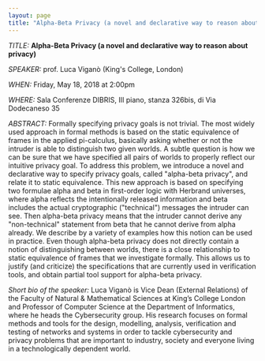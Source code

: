 ```yaml
---
layout: page
title: "Alpha-Beta Privacy (a novel and declarative way to reason about privacy)"
---
```


*TITLE:* **Alpha-Beta Privacy (a novel and declarative way to reason about privacy)**

*SPEAKER:* prof. Luca Viganò (King's College, London)

*WHEN:* Friday, May 18, 2018 at 2:00pm

*WHERE:* Sala Conferenze DIBRIS, III piano, stanza 326bis, di Via Dodecaneso 35

*ABSTRACT:* Formally specifying privacy goals is not trivial. The most widely used approach in formal methods is based on the static equivalence of frames in the applied pi-calculus, basically asking whether or not the intruder is able to distinguish two given worlds. A subtle question is how we can be sure that we have specified all pairs of worlds to properly reflect our intuitive privacy goal. To address this problem, we introduce a novel and declarative way to specify privacy goals, called "alpha-beta privacy", and relate it to static equivalence. This new approach is based on specifying two formulae alpha and beta in first-order logic with Herbrand universes, where alpha reflects the intentionally released information and beta includes the actual cryptographic ("technical") messages the intruder can see. Then alpha-beta privacy means that the intruder cannot derive any "non-technical" statement from beta that he cannot derive from alpha already. We describe by a variety of examples how this notion can be used in practice. Even though alpha-beta privacy does not directly contain a notion of distinguishing between worlds, there is a close relationship to static equivalence of frames that we investigate formally. This allows us to justify (and criticize) the specifications that are currently used in verification tools, and obtain partial tool support for alpha-beta privacy. 


*Short bio of the speaker:* Luca Viganò is Vice Dean (External Relations) of the Faculty of Natural & Mathematical Sciences at King’s College London and Professor of Computer Science at the Department of Informatics, where he heads the Cybersecurity group.
His research focuses on formal methods and tools for the design, modelling, analysis, verification and testing of networks and systems in order to tackle cybersecurity and privacy problems that are important to industry, society and everyone living in a technologically dependent world.


